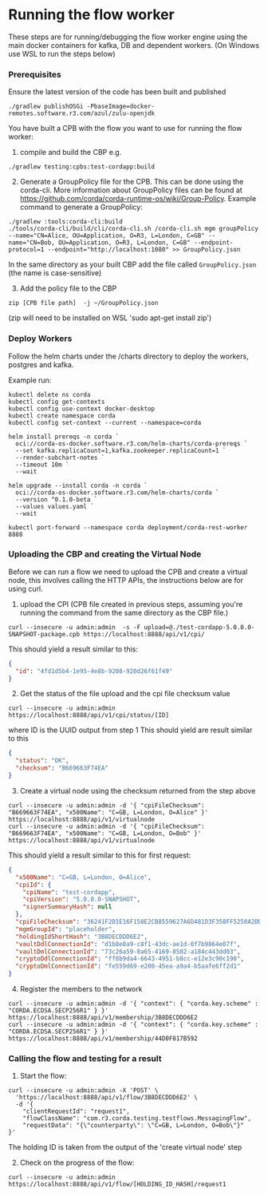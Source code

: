 # Running the flow worker

These steps are for running/debugging the flow worker engine using the main docker containers for kafka, DB and
dependent workers.
(On Windows use WSL to run the steps below)

### Prerequisites

Ensure the latest version of the code has been built and published

```shell
./gradlew publishOSGi -PbaseImage=docker-remotes.software.r3.com/azul/zulu-openjdk
```

You have built a CPB with the flow you want to use for running the flow worker:

1) compile and build the CBP e.g.

```shell
./gradlew testing:cpbs:test-cordapp:build
```

2) Generate a GroupPolicy file for the CPB. This can be done using the
   corda-cli. 
   More information about GroupPolicy files can be found at https://github.com/corda/corda-runtime-os/wiki/Group-Policy.
   Example command to generate a GroupPolicy:

```shell
./gradlew :tools:corda-cli:build
./tools/corda-cli/build/cli/corda-cli.sh /corda-cli.sh mgm groupPolicy --name="CN=Alice, OU=Application, O=R3, L=London, C=GB" --name="CN=Bob, OU=Application, O=R3, L=London, C=GB" --endpoint-protocol=1 --endpoint="http://localhost:1080" >> GroupPolicy.json
```  

In the same directory as your built CBP add the file called ```GroupPolicy.json``` (the name is case-sensitive)

3) Add the policy file to the CBP

```shell
zip [CPB file path]  -j ~/GroupPolicy.json
```

(zip will need to be installed on WSL 'sudo apt-get install zip')

### Deploy Workers

Follow the helm charts under the /charts directory to deploy the workers, postgres and kafka.

Example run:

```shell
kubectl delete ns corda
kubectl config get-contexts
kubectl config use-context docker-desktop
kubectl create namespace corda
kubectl config set-context --current --namespace=corda

helm install prereqs -n corda `
  oci://corda-os-docker.software.r3.com/helm-charts/corda-prereqs `
  --set kafka.replicaCount=1,kafka.zookeeper.replicaCount=1 `
  --render-subchart-notes `
  --timeout 10m `
  --wait

helm upgrade --install corda -n corda `
  oci://corda-os-docker.software.r3.com/helm-charts/corda `
  --version ^0.1.0-beta `
  --values values.yaml `
  --wait

kubectl port-forward --namespace corda deployment/corda-rest-worker 8888
```

### Uploading the CBP and creating the Virtual Node

Before we can run a flow we need to upload the CPB and create a virtual node, this involves calling the HTTP APIs, the
instructions below are for using curl.

1) upload the CPI (CPB file created in previous steps, assuming you're running the command from the same directory as
   the CBP file.)

```shell
curl --insecure -u admin:admin  -s -F upload=@./test-cordapp-5.0.0.0-SNAPSHOT-package.cpb https://localhost:8888/api/v1/cpi/

```

This should yield a result similar to this:

```json
{
  "id": "4fd1d5b4-1e95-4e8b-9208-920d26f61f49"
}
```

2) Get the status of the file upload and the cpi file checksum value

```shell
curl --insecure -u admin:admin  https://localhost:8888/api/v1/cpi/status/[ID]
```

where ID is the UUID output from step 1
This should yield are result similar to this

```json
{
  "status": "OK",
  "checksum": "B669663F74EA"
}
```

3) Create a virtual node using the checksum returned from the step above

```shell
curl --insecure -u admin:admin -d '{ "cpiFileChecksum": "B669663F74EA", "x500Name": "C=GB, L=London, O=Alice" }' https://localhost:8888/api/v1/virtualnode
curl --insecure -u admin:admin -d '{ "cpiFileChecksum": "B669663F74EA", "x500Name": "C=GB, L=London, O=Bob" }' https://localhost:8888/api/v1/virtualnode
```

This should yield a result similar to this for first request:

```json
{
  "x500Name": "C=GB, L=London, O=Alice",
  "cpiId": {
    "cpiName": "test-cordapp",
    "cpiVersion": "5.0.0.0-SNAPSHOT",
    "signerSummaryHash": null
  },
  "cpiFileChecksum": "36241F2D1E16F158E2CB8559627A6D481D3F358FF5250A2DDF933CF2D454C10E",
  "mgmGroupId": "placeholder",
  "holdingIdShortHash": "3B8DECDDD6E2",
  "vaultDdlConnectionId": "d1b8e8a9-c8f1-43dc-ae1d-0f7b9864e07f",
  "vaultDmlConnectionId": "73c26a59-8a65-4169-8582-a184c443dd03",
  "cryptoDdlConnectionId": "ff8b9da4-6643-4951-b8cc-e12e3c90c190",
  "cryptoDmlConnectionId": "fe559d69-e200-45ea-a9a4-b5aafe6ff2d1"
}
```

4) Register the members to the network

```shell
curl --insecure -u admin:admin -d '{ "context": { "corda.key.scheme" : "CORDA.ECDSA.SECP256R1" } }' https://localhost:8888/api/v1/membership/3B8DECDDD6E2
curl --insecure -u admin:admin -d '{ "context": { "corda.key.scheme" : "CORDA.ECDSA.SECP256R1" } }' https://localhost:8888/api/v1/membership/44D0F817B592
```

### Calling the flow and testing for a result

1) Start the flow:

```shell
curl --insecure -u admin:admin -X 'POST' \
  'https://localhost:8888/api/v1/flow/3B8DECDDD6E2' \
  -d '{
    "clientRequestId": "request1",
    "flowClassName": "com.r3.corda.testing.testflows.MessagingFlow",
    "requestData": "{\"counterparty\": \"C=GB, L=London, O=Bob\"}"
}'
```

The holding ID is taken from the output of the 'create virtual node' step

2) Check on the progress of the flow:

```shell
curl --insecure -u admin:admin https://localhost:8888/api/v1/flow/[HOLDING_ID_HASH]/request1
```
